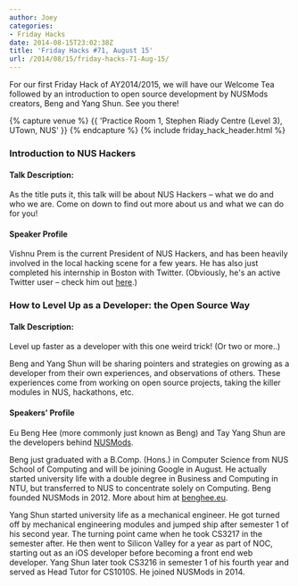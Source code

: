 ```yaml
---
author: Joey
categories:
- Friday Hacks
date: 2014-08-15T23:02:38Z
title: 'Friday Hacks #71, August 15'
url: /2014/08/15/friday-hacks-71-Aug-15/
---
```


For our first Friday Hack of AY2014/2015, we will have our Welcome Tea followed by an introduction to open source development by NUSMods creators, Beng and Yang Shun. See you there!

{% capture venue %}
    {{ 'Practice Room 1, Stephen Riady Centre (Level 3), UTown, NUS' }}
{% endcapture %}
{% include friday_hack_header.html %}


### Introduction to NUS Hackers

#### Talk Description:

As the title puts it, this talk will be about NUS Hackers – what we do and who we are. Come on down to find out more about us and what we can do for you!

#### Speaker Profile

Vishnu Prem is the current President of NUS Hackers, and has been heavily involved in the local hacking scene for a few years. He has also just completed his internship in Boston with Twitter. (Obviously, he's an active Twitter user – check him out [here](https://twitter.com/burnflare).)


### How to Level Up as a Developer: the Open Source Way

#### Talk Description:

Level up faster as a developer with this one weird trick! (Or two or more..)

Beng and Yang Shun will be sharing pointers and strategies on growing as a developer from their own experiences, and observations of others. These experiences come from working on open source projects, taking the killer modules in NUS, hackathons, etc.

#### Speakers' Profile

Eu Beng Hee (more commonly just known as Beng) and Tay Yang Shun are the developers behind [NUSMods](http://nusmods.com/).

Beng just graduated with a B.Comp. (Hons.) in Computer Science from NUS School of Computing and will be joining Google in August. He actually started university life with a double degree in Business and Computing in NTU, but transferred to NUS to concentrate solely on Computing. Beng founded NUSMods in 2012. More about him at [benghee.eu](http://benghee.eu).

Yang Shun started university life as a mechanical engineer. He got turned off by mechanical engineering modules and jumped ship after semester 1 of his second year. The turning point came when he took CS3217 in the semester after. He then went to Silicon Valley for a year as part of NOC, starting out as an iOS developer before becoming a front end web developer. Yang Shun later took CS3216 in semester 1 of his fourth year and served as Head Tutor for CS1010S. He joined NUSMods in 2014.
